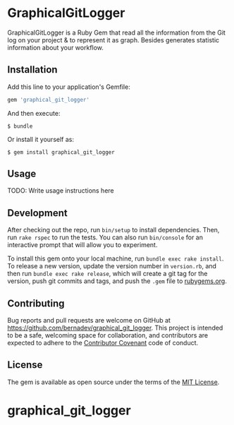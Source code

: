 # GraphicalGitLogger

GraphicalGitLogger is a Ruby Gem that read all the information from the Git log on your project & to represent it as graph. Besides generates statistic information about your workflow.

## Installation

Add this line to your application's Gemfile:

```ruby
gem 'graphical_git_logger'
```

And then execute:

    $ bundle

Or install it yourself as:

    $ gem install graphical_git_logger

## Usage

TODO: Write usage instructions here

## Development

After checking out the repo, run `bin/setup` to install dependencies. Then, run `rake rspec` to run the tests. You can also run `bin/console` for an interactive prompt that will allow you to experiment.

To install this gem onto your local machine, run `bundle exec rake install`. To release a new version, update the version number in `version.rb`, and then run `bundle exec rake release`, which will create a git tag for the version, push git commits and tags, and push the `.gem` file to [rubygems.org](https://rubygems.org).

## Contributing

Bug reports and pull requests are welcome on GitHub at https://github.com/bernadev/graphical_git_logger. This project is intended to be a safe, welcoming space for collaboration, and contributors are expected to adhere to the [Contributor Covenant](contributor-covenant.org) code of conduct.


## License

The gem is available as open source under the terms of the [MIT License](http://opensource.org/licenses/MIT).

# graphical_git_logger
